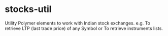 # stocks-util
Utility Polymer elements to work with Indian stock exchanges. e.g. To retrieve LTP (last trade price) of any Symbol or To retrieve instruments lists.
